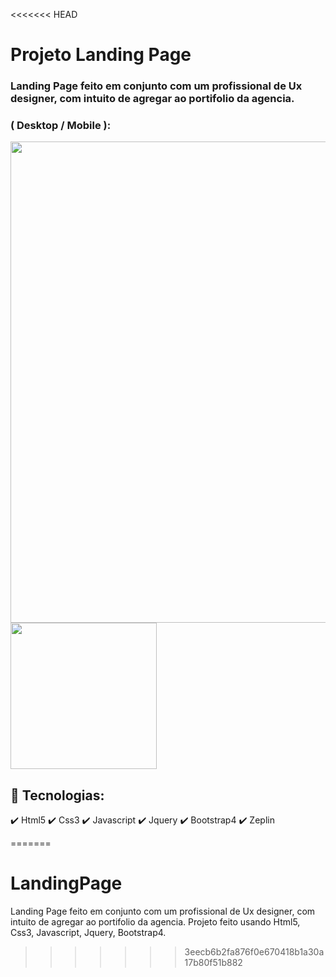 <<<<<<< HEAD
<div>

# Projeto Landing Page

### Landing Page feito em conjunto com um profissional de Ux designer, com intuito de agregar ao portifolio da agencia.
</div>

<div>
    <h3>( Desktop / Mobile ):</h3>
    <img src="./gif/landingPageDesktop.gif" width='770px'>
    <img src="./gif/landingPageMobile.gif" width='234px'>
</div>
<div>

## 🚀 Tecnologias:
✔️ Html5
✔️ Css3
✔️ Javascript
✔️ Jquery
✔️ Bootstrap4
✔️ Zeplin
</div>

=======
# LandingPage
Landing Page feito em conjunto com um profissional de Ux designer, com intuito de agregar ao portifolio da agencia.
Projeto feito usando Html5, Css3, Javascript, Jquery, Bootstrap4.
>>>>>>> 3eecb6b2fa876f0e670418b1a30a17b80f51b882

